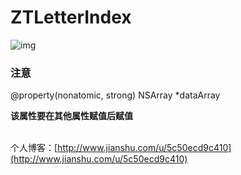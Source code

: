 # ZTLetterIndex

![img](https://github.com/JoviZT/ZTLetterIndex/raw/master/ScreenShot.gif)  

### 注意

@property(nonatomic, strong) NSArray *dataArray

**该属性要在其他属性赋值后赋值**<br><br>

个人博客：[http://www.jianshu.com/u/5c50ecd9c410](http://www.jianshu.com/u/5c50ecd9c410)
